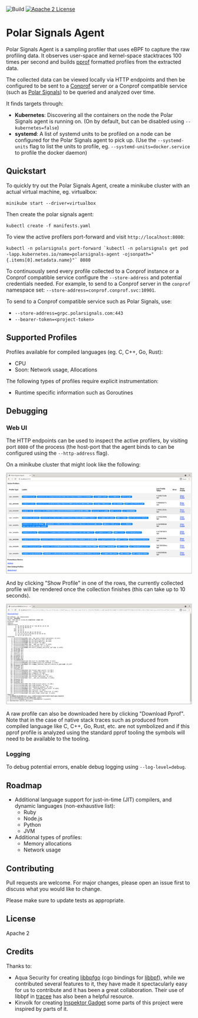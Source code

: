 ![Build](https://github.com/polarsignals/polarsignals-agent/actions/workflows/build.yml/badge.svg)
[![Apache 2 License](https://img.shields.io/badge/license-Apache%202-blue.svg)](LICENSE)

# Polar Signals Agent

Polar Signals Agent is a sampling profiler that uses eBPF to capture the raw profiling data. It observes user-space and kernel-space stacktraces 100 times per second and builds [pprof](https://github.com/google/pprof) formatted profiles from the extracted data.

The collected data can be viewed locally via HTTP endpoints and then be configured to be sent to a [Conprof](https://github.com/conprof/conprof) server or a Conprof compatible service (such as [Polar Signals](https://www.polarsignals.com/)) to be queried and analyzed over time.

It finds targets through:

* **Kubernetes**: Discovering all the containers on the node the Polar Signals agent is running on. (On by default, but can be disabled using `--kubernetes=false`)
* **systemd**: A list of systemd units to be profiled on a node can be configured for the Polar Signals agent to pick up. (Use the `--systemd-units` flag to list the units to profile, eg. `--systemd-units=docker.service` to profile the docker daemon)

## Quickstart

To quickly try out the Polar Signals Agent, create a minikube cluster with an actual virtual machine, eg. virtualbox:

```
minikube start --driver=virtualbox
```

Then create the polar signals agent:

```
kubectl create -f manifests.yaml
```

To view the active profilers port-forward and visit `http://localhost:8080`:

```
kubectl -n polarsignals port-forward `kubectl -n polarsignals get pod -lapp.kubernetes.io/name=polarsignals-agent -ojsonpath="{.items[0].metadata.name}"` 8080
```

To continuously send every profile collected to a Conprof instance or a Conprof compatible service configure the `--store-address` and potential credentials needed. For example, to send to a Conprof server in the `conprof` namespace set: `--store-address=conprof.conprof.svc:10901`.

To send to a Conprof compatible service such as Polar Signals, use:

* `--store-address=grpc.polarsignals.com:443`
* `--bearer-token=<project-token>`

## Supported Profiles

Profiles available for compiled languages (eg. C, C++, Go, Rust):

* CPU
* Soon: Network usage, Allocations

The following types of profiles require explicit instrumentation:

* Runtime specific information such as Goroutines

## Debugging

### Web UI

The HTTP endpoints can be used to inspect the active profilers, by visiting port `8080` of the process (the host-port that the agent binds to can be configured using the `--http-address` flag).

On a minikube cluster that might look like the following:

![Active Profilers](/activeprofilers.png?raw=true "Active Profilers")

And by clicking "Show Profile" in one of the rows, the currently collected profile will be rendered once the collection finishes (this can take up to 10 seconds).

![Profile View](/profileview.png?raw=true "Profile View")

A raw profile can also be downloaded here by clicking "Download Pprof". Note that in the case of native stack traces such as produced from compiled language like C, C++, Go, Rust, etc. are not symbolized and if this pprof profile is analyzed using the standard pprof tooling the symbols will need to be available to the tooling.

### Logging

To debug potential errors, enable debug logging using `--log-level=debug`.

## Roadmap

* Additional language support for just-in-time (JIT) compilers, and dynamic languages (non-exhaustive list):
  * Ruby
  * Node.js
  * Python
  * JVM
* Additional types of profiles:
  * Memory allocations
  * Network usage

## Contributing

Pull requests are welcome. For major changes, please open an issue first to discuss what you would like to change.

Please make sure to update tests as appropriate.

## License

Apache 2

## Credits

Thanks to:

* Aqua Security for creating [libbpfgo](https://github.com/aquasecurity/libbpfgo) (cgo bindings for [libbpf](https://github.com/libbpf/libbpf)), while we contributed several features to it, they have made it spectacularly easy for us to contribute and it has been a great collaboration. Their use of libbpf in [tracee](https://github.com/aquasecurity/tracee) has also been a helpful resource.
* Kinvolk for creating [Inspektor Gadget](https://github.com/kinvolk/inspektor-gadget) some parts of this project were inspired by parts of it.
